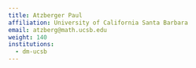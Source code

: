 ```yaml
---
title: Atzberger Paul
affiliation: University of California Santa Barbara
email: atzberg@math.ucsb.edu
weight: 140
institutions:
  - dm-ucsb
---
```

